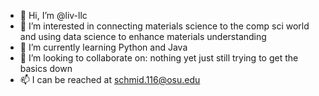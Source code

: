 - 👋 Hi, I’m @liv-llc
- 👀 I’m interested in connecting materials science to the comp sci world and using data science to enhance materials understanding
- 🌱 I’m currently learning Python and Java
- 💞️ I’m looking to collaborate on: nothing yet just still trying to get the basics down 
- 📫 I can be reached at schmid.116@osu.edu

<!---
liv-llc/liv-llc is a ✨ special ✨ repository because its `README.md` (this file) appears on your GitHub profile.
You can click the Preview link to take a look at your changes.
--->
